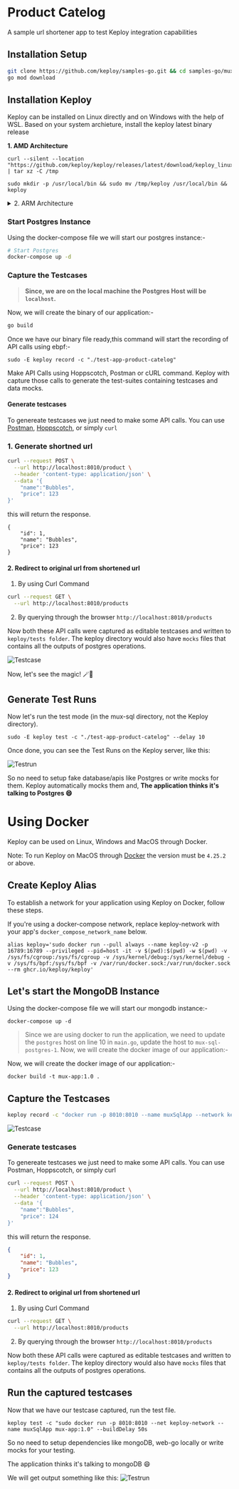 # Product Catelog
A sample url shortener app to test Keploy integration capabilities

## Installation Setup

```bash
git clone https://github.com/keploy/samples-go.git && cd samples-go/mux-sql
go mod download
```

## Installation Keploy

Keploy can be installed on Linux directly and on Windows with the help of WSL. Based on your system archieture, install the keploy latest binary release

**1. AMD Architecture**

```shell
curl --silent --location "https://github.com/keploy/keploy/releases/latest/download/keploy_linux_amd64.tar.gz" | tar xz -C /tmp

sudo mkdir -p /usr/local/bin && sudo mv /tmp/keploy /usr/local/bin && keploy
```

<details>
<summary> 2. ARM Architecture </summary>

```shell
curl --silent --location "https://github.com/keploy/keploy/releases/latest/download/keploy_linux_arm64.tar.gz" | tar xz -C /tmp

sudo mkdir -p /usr/local/bin && sudo mv /tmp/keploy /usr/local/bin && keploy
```

</details>

### Start Postgres Instance 

Using the docker-compose file we will start our postgres instance:-

```bash
# Start Postgres
docker-compose up -d
```
### Capture the Testcases

> **Since, we are on the local machine the Postgres Host will be `localhost`.**

Now, we will create the binary of our application:-

```zsh
go build
```

Once we have our binary file ready,this command will start the recording of API calls using ebpf:-

```shell
sudo -E keploy record -c "./test-app-product-catelog"
```

Make API Calls using Hoppscotch, Postman or cURL command. Keploy with capture those calls to generate the test-suites containing testcases and data mocks.

#### Generate testcases

To genereate testcases we just need to make some API calls. You can use [Postman](https://www.postman.com/), [Hoppscotch](https://hoppscotch.io/), or simply `curl`

### 1. Generate shortned url

```bash
curl --request POST \
  --url http://localhost:8010/product \
  --header 'content-type: application/json' \
  --data '{
    "name":"Bubbles", 
    "price": 123
}'
```
this will return the response. 
```
{
    "id": 1,
    "name": "Bubbles",
    "price": 123
}
```

#### 2. Redirect to original url from shortened url
1. By using Curl Command
```bash
curl --request GET \
  --url http://localhost:8010/products
```

2. By querying through the browser `http://localhost:8010/products`

Now both these API calls were captured as editable testcases and written to ``keploy/tests folder``. The keploy directory would also have `mocks` files that contains all the outputs of postgres operations. 

![Testcase](./img/testcase.png?raw=true)

Now, let's see the magic! 🪄💫

## Generate Test Runs

Now let's run the test mode (in the mux-sql directory, not the Keploy directory).

```shell
sudo -E keploy test -c "./test-app-product-catelog" --delay 10
```

Once done, you can see the Test Runs on the Keploy server, like this:

![Testrun](./img/testrun.png?raw=true)

So no need to setup fake database/apis like Postgres or write mocks for them. Keploy automatically mocks them and, **The application thinks it's talking to Postgres 😄**

# Using Docker

Keploy can be used on Linux, Windows and MacOS through Docker.

Note: To run Keploy on MacOS through [Docker](https://docs.docker.com/desktop/release-notes/#4252) the version must be ```4.25.2``` or above.

## Create Keploy Alias
To establish a network for your application using Keploy on Docker, follow these steps.

If you're using a docker-compose network, replace keploy-network with your app's `docker_compose_network_name` below.

```shell
alias keploy='sudo docker run --pull always --name keploy-v2 -p 16789:16789 --privileged --pid=host -it -v $(pwd):$(pwd) -w $(pwd) -v /sys/fs/cgroup:/sys/fs/cgroup -v /sys/kernel/debug:/sys/kernel/debug -v /sys/fs/bpf:/sys/fs/bpf -v /var/run/docker.sock:/var/run/docker.sock --rm ghcr.io/keploy/keploy'
```
## Let's start the MongoDB Instance
Using the docker-compose file we will start our mongodb instance:-

```shell
docker-compose up -d
```
> Since we are using docker to run the application, we need to update the `postgres` host on line 10 in `main.go`, update the host to `mux-sql-postgres-1`.
Now, we will create the docker image of our application:-

Now, we will create the docker image of our application:-

```shell
docker build -t mux-app:1.0 .
```

## Capture the Testcases

```zsh
keploy record -c "docker run -p 8010:8010 --name muxSqlApp --network keploy-network mux-app:1.0" --buildDelay 50s
```

![Testcase](./img/testcase.png?raw=true)

### Generate testcases
To genereate testcases we just need to make some API calls. You can use Postman, Hoppscotch, or simply curl

```bash
curl --request POST \
  --url http://localhost:8010/product \
  --header 'content-type: application/json' \
  --data '{
    "name":"Bubbles", 
    "price": 124
}'
```
this will return the response. 

```json
{
    "id": 1,
    "name": "Bubbles",
    "price": 123
}
```

#### 2. Redirect to original url from shortened url
1. By using Curl Command
```bash
curl --request GET \
  --url http://localhost:8010/products
```

2. By querying through the browser `http://localhost:8010/products`

Now both these API calls were captured as editable testcases and written to ``keploy/tests folder``. The keploy directory would also have `mocks` files that contains all the outputs of postgres operations.

## Run the captured testcases
Now that we have our testcase captured, run the test file.

```shell
keploy test -c "sudo docker run -p 8010:8010 --net keploy-network --name muxSqlApp mux-app:1.0" --buildDelay 50s
```
So no need to setup dependencies like mongoDB, web-go locally or write mocks for your testing.

The application thinks it's talking to mongoDB 😄

We will get output something like this:
![Testrun](./img/testrun.png?raw=true)
